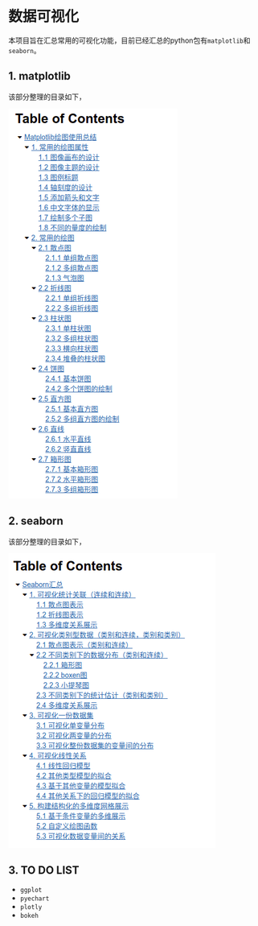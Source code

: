 # 数据可视化

本项目旨在汇总常用的可视化功能，目前已经汇总的python包有`matplotlib`和`seaborn`。

## 1. matplotlib

该部分整理的目录如下，

![](./pics/matplotlib_summary_content.png)

## 2. seaborn

该部分整理的目录如下，

![](./pics/seaborn_summary_content.png)

## 3. TO DO LIST

- `ggplot`
- `pyechart`
- `plotly`
- `bokeh`
